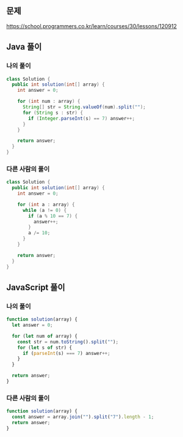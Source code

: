 ## 문제
https://school.programmers.co.kr/learn/courses/30/lessons/120912

## Java 풀이
### 나의 풀이
```java
class Solution {
  public int solution(int[] array) {
    int answer = 0;

    for (int num : array) {
      String[] str = String.valueOf(num).split("");
      for (String s : str) {
        if (Integer.parseInt(s) == 7) answer++;
      }
    }

    return answer;
  }
}
```

### 다른 사람의 풀이
```java
class Solution {
  public int solution(int[] array) {
    int answer = 0;

    for (int a : array) {
      while (a != 0) {
        if (a % 10 == 7) {
          answer++;
        }
        a /= 10;
      }
    }

    return answer;
  }
}
```

## JavaScript 풀이
### 나의 풀이
```javascript
function solution(array) {
  let answer = 0;

  for (let num of array) {
    const str = num.toString().split("");
    for (let s of str) {
      if (parseInt(s) === 7) answer++;
    }
  }

  return answer;
}
```

### 다른 사람의 풀이
```javascript
function solution(array) {
  const answer = array.join("").split("7").length - 1;
  return answer;
}
```
